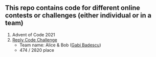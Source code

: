## This repo contains code for different online contests or challenges (either individual or in a team)

1. Advent of Code 2021
2. [Reply Code Challenge](https://challenges.reply.com/tamtamy/challenges/category/coding#home) 
   - Team name: Alice & Bob ([Gabi Badescu](https://github.com/BadescuGabi))
   - 474 / 2820 place
